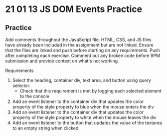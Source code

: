 # 21 01 13 JS DOM Events Practice

## Practice
Add comments throughout the JavaScript file. HTML, CSS, and JS files have already been included in the assignment but are not linked. Ensure that the files are linked and push before starting on any requirements. Push after completing each exercise. Comment out any broken code before 9PM submission and provide context on what's not working.

Requirements
1. Select the heading, container div, text area, and button using query selector. 
    - Check that this requirement is met by logging each selected element to the console
1.  Add an event listener to the container div that updates the color property of the style property to blue when the mouse enters the div
1. Add an event listener to the container div that updates the color property of the style property to white when the mouse leaves the div
1. Add an event listener to the button that updates the value of the textarea to an empty string when clicked
